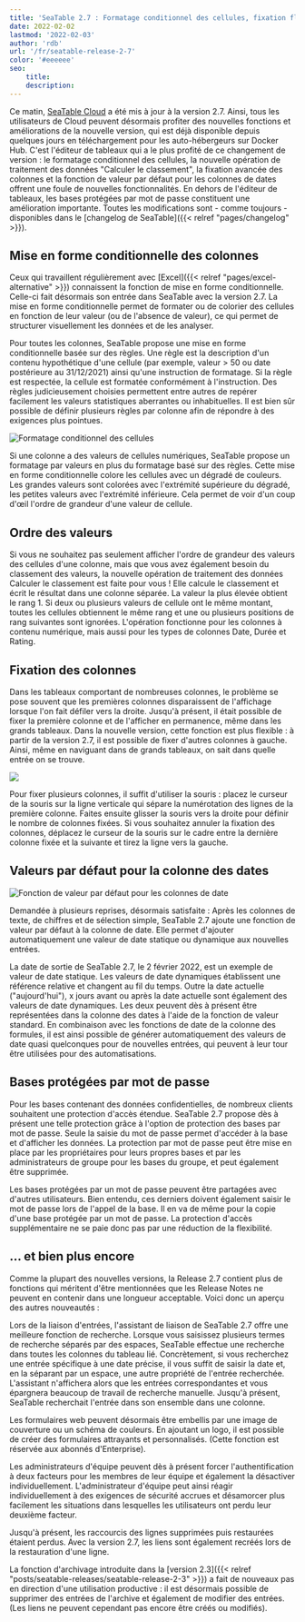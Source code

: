 ```yaml
---
title: 'SeaTable 2.7 : Formatage conditionnel des cellules, fixation flexible des colonnes et valeur par défaut pratique de la date - SeaTable'
date: 2022-02-02
lastmod: '2022-02-03'
author: 'rdb'
url: '/fr/seatable-release-2-7'
color: '#eeeeee'
seo:
    title:
    description:
---
```


Ce matin, [SeaTable Cloud](https://cloud.seatable.io) a été mis à jour à la version 2.7. Ainsi, tous les utilisateurs de Cloud peuvent désormais profiter des nouvelles fonctions et améliorations de la nouvelle version, qui est déjà disponible depuis quelques jours en téléchargement pour les auto-hébergeurs sur Docker Hub. C'est l'éditeur de tableaux qui a le plus profité de ce changement de version : le formatage conditionnel des cellules, la nouvelle opération de traitement des données "Calculer le classement", la fixation avancée des colonnes et la fonction de valeur par défaut pour les colonnes de dates offrent une foule de nouvelles fonctionnalités. En dehors de l'éditeur de tableaux, les bases protégées par mot de passe constituent une amélioration importante. Toutes les modifications sont - comme toujours - disponibles dans le [changelog de SeaTable]({{< relref "pages/changelog" >}}).

## Mise en forme conditionnelle des colonnes

Ceux qui travaillent régulièrement avec [Excel]({{< relref "pages/excel-alternative" >}}) connaissent la fonction de mise en forme conditionnelle. Celle-ci fait désormais son entrée dans SeaTable avec la version 2.7. La mise en forme conditionnelle permet de formater ou de colorier des cellules en fonction de leur valeur (ou de l'absence de valeur), ce qui permet de structurer visuellement les données et de les analyser.

Pour toutes les colonnes, SeaTable propose une mise en forme conditionnelle basée sur des règles. Une règle est la description d'un contenu hypothétique d'une cellule (par exemple, valeur > 50 ou date postérieure au 31/12/2021) ainsi qu'une instruction de formatage. Si la règle est respectée, la cellule est formatée conformément à l'instruction. Des règles judicieusement choisies permettent entre autres de repérer facilement les valeurs statistiques aberrantes ou inhabituelles. Il est bien sûr possible de définir plusieurs règles par colonne afin de répondre à des exigences plus pointues.

![Formatage conditionnel des cellules](Conditional_cell_formatting2.png)

Si une colonne a des valeurs de cellules numériques, SeaTable propose un formatage par valeurs en plus du formatage basé sur des règles. Cette mise en forme conditionnelle colore les cellules avec un dégradé de couleurs. Les grandes valeurs sont colorées avec l'extrémité supérieure du dégradé, les petites valeurs avec l'extrémité inférieure. Cela permet de voir d'un coup d'œil l'ordre de grandeur d'une valeur de cellule.

## Ordre des valeurs

Si vous ne souhaitez pas seulement afficher l'ordre de grandeur des valeurs des cellules d'une colonne, mais que vous avez également besoin du classement des valeurs, la nouvelle opération de traitement des données Calculer le classement est faite pour vous ! Elle calcule le classement et écrit le résultat dans une colonne séparée. La valeur la plus élevée obtient le rang 1. Si deux ou plusieurs valeurs de cellule ont le même montant, toutes les cellules obtiennent le même rang et une ou plusieurs positions de rang suivantes sont ignorées. L'opération fonctionne pour les colonnes à contenu numérique, mais aussi pour les types de colonnes Date, Durée et Rating.

## Fixation des colonnes

Dans les tableaux comportant de nombreuses colonnes, le problème se pose souvent que les premières colonnes disparaissent de l'affichage lorsque l'on fait défiler vers la droite. Jusqu'à présent, il était possible de fixer la première colonne et de l'afficher en permanence, même dans les grands tableaux. Dans la nouvelle version, cette fonction est plus flexible : à partir de la version 2.7, il est possible de fixer d'autres colonnes à gauche. Ainsi, même en naviguant dans de grands tableaux, on sait dans quelle entrée on se trouve.

![](Freeze-columns.png)

Pour fixer plusieurs colonnes, il suffit d'utiliser la souris : placez le curseur de la souris sur la ligne verticale qui sépare la numérotation des lignes de la première colonne. Faites ensuite glisser la souris vers la droite pour définir le nombre de colonnes fixées. Si vous souhaitez annuler la fixation des colonnes, déplacez le curseur de la souris sur le cadre entre la dernière colonne fixée et la suivante et tirez la ligne vers la gauche.

## Valeurs par défaut pour la colonne des dates

![Fonction de valeur par défaut pour les colonnes de date](Default_value_date_column.png)

Demandée à plusieurs reprises, désormais satisfaite : Après les colonnes de texte, de chiffres et de sélection simple, SeaTable 2.7 ajoute une fonction de valeur par défaut à la colonne de date. Elle permet d'ajouter automatiquement une valeur de date statique ou dynamique aux nouvelles entrées.

La date de sortie de SeaTable 2.7, le 2 février 2022, est un exemple de valeur de date statique. Les valeurs de date dynamiques établissent une référence relative et changent au fil du temps. Outre la date actuelle ("aujourd'hui"), x jours avant ou après la date actuelle sont également des valeurs de date dynamiques. Les deux peuvent dès à présent être représentées dans la colonne des dates à l'aide de la fonction de valeur standard. En combinaison avec les fonctions de date de la colonne des formules, il est ainsi possible de générer automatiquement des valeurs de date quasi quelconques pour de nouvelles entrées, qui peuvent à leur tour être utilisées pour des automatisations.

## Bases protégées par mot de passe

Pour les bases contenant des données confidentielles, de nombreux clients souhaitent une protection d'accès étendue. SeaTable 2.7 propose dès à présent une telle protection grâce à l'option de protection des bases par mot de passe. Seule la saisie du mot de passe permet d'accéder à la base et d'afficher les données. La protection par mot de passe peut être mise en place par les propriétaires pour leurs propres bases et par les administrateurs de groupe pour les bases du groupe, et peut également être supprimée.

Les bases protégées par un mot de passe peuvent être partagées avec d'autres utilisateurs. Bien entendu, ces derniers doivent également saisir le mot de passe lors de l'appel de la base. Il en va de même pour la copie d'une base protégée par un mot de passe. La protection d'accès supplémentaire ne se paie donc pas par une réduction de la flexibilité.

## ... et bien plus encore

Comme la plupart des nouvelles versions, la Release 2.7 contient plus de fonctions qui méritent d'être mentionnées que les Release Notes ne peuvent en contenir dans une longueur acceptable. Voici donc un aperçu des autres nouveautés :

Lors de la liaison d'entrées, l'assistant de liaison de SeaTable 2.7 offre une meilleure fonction de recherche. Lorsque vous saisissez plusieurs termes de recherche séparés par des espaces, SeaTable effectue une recherche dans toutes les colonnes du tableau lié. Concrètement, si vous recherchez une entrée spécifique à une date précise, il vous suffit de saisir la date et, en la séparant par un espace, une autre propriété de l'entrée recherchée. L'assistant n'affichera alors que les entrées correspondantes et vous épargnera beaucoup de travail de recherche manuelle. Jusqu'à présent, SeaTable recherchait l'entrée dans son ensemble dans une colonne.

Les formulaires web peuvent désormais être embellis par une image de couverture ou un schéma de couleurs. En ajoutant un logo, il est possible de créer des formulaires attrayants et personnalisés. (Cette fonction est réservée aux abonnés d'Enterprise).

Les administrateurs d'équipe peuvent dès à présent forcer l'authentification à deux facteurs pour les membres de leur équipe et également la désactiver individuellement. L'administrateur d'équipe peut ainsi réagir individuellement à des exigences de sécurité accrues et désamorcer plus facilement les situations dans lesquelles les utilisateurs ont perdu leur deuxième facteur.

Jusqu'à présent, les raccourcis des lignes supprimées puis restaurées étaient perdus. Avec la version 2.7, les liens sont également recréés lors de la restauration d'une ligne.

La fonction d'archivage introduite dans la [version 2.3]({{< relref "posts/seatable-releases/seatable-release-2-3" >}}) a fait de nouveaux pas en direction d'une utilisation productive : il est désormais possible de supprimer des entrées de l'archive et également de modifier des entrées. (Les liens ne peuvent cependant pas encore être créés ou modifiés).
